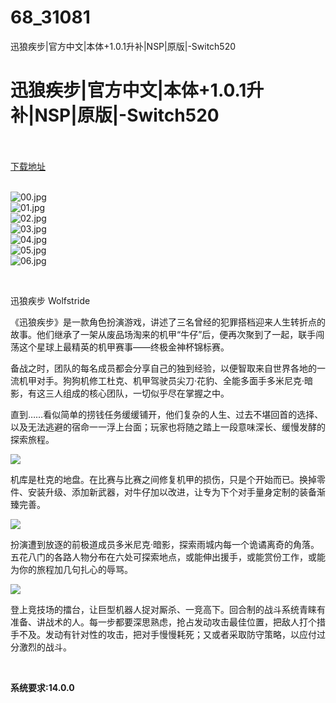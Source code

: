 # 68_31081
迅狼疾步|官方中文|本体+1.0.1升补|NSP|原版|-Switch520
# 迅狼疾步|官方中文|本体+1.0.1升补|NSP|原版|-Switch520
 <br/></br>
[下载地址](https://www.switch520.cc/article/31081 "下载地址")
<br/></br>

<p><img title="00.jpg" src="https://www.switch520.cc/muke_img/2022_05_11_e3fa2efbe1738.jpg" alt="00.jpg"><br>
<img title="01.jpg" src="https://www.switch520.cc/muke_img/2022_05_11_bb0ee25b2a36e.jpg" alt="01.jpg"><br>
<img title="02.jpg" src="https://www.switch520.cc/muke_img/2022_05_11_35e9d5657856f.jpg" alt="02.jpg"><br>
<img title="03.jpg" src="https://www.switch520.cc/muke_img/2022_05_11_51063fd11388e.jpg" alt="03.jpg"><br>
<img title="04.jpg" src="https://www.switch520.cc/muke_img/2022_05_11_ab685182da4a6.jpg" alt="04.jpg"><br>
<img title="05.jpg" src="https://www.switch520.cc/muke_img/2022_05_11_4c833390a7a91.jpg" alt="05.jpg"><br>
<img title="06.jpg" src="https://www.switch520.cc/muke_img/2022_05_11_4dce7257edc8e.jpg" alt="06.jpg"></p>
<p>&nbsp;</p>
<p>迅狼疾步 Wolfstride</p>
<p>《迅狼疾步》是一款角色扮演游戏，讲述了三名曾经的犯罪搭档迎来人生转折点的故事。他们继承了一架从废品场淘来的机甲“牛仔”后，便再次聚到了一起，联手闯荡这个星球上最精英的机甲赛事——终极金神杯锦标赛。</p>
<p>备战之时，团队的每名成员都会分享自己的独到经验，以便智取来自世界各地的一流机甲对手。狗狗机修工杜克、机甲驾驶员尖刀·花豹、全能多面手多米尼克·暗影，有这三人组成的核心团队，一切似乎尽在掌握之中。</p>
<p>直到……看似简单的捞钱任务缓缓铺开，他们复杂的人生、过去不堪回首的选择、以及无法逃避的宿命一一浮上台面；玩家也将随之踏上一段意味深长、缓慢发酵的探索旅程。</p>
<p><img src="https://cdn.cloudflare.steamstatic.com/steam/apps/1331210/extras/Hangar2.gif?t=1640102451"></p>
<p>机库是杜克的地盘。在比赛与比赛之间修复机甲的损伤，只是个开始而已。换掉零件、安装升级、添加新武器，对牛仔加以改进，让专为下个对手量身定制的装备渐臻完善。</p>
<p><img src="https://cdn.cloudflare.steamstatic.com/steam/apps/1331210/extras/RainCity.gif?t=1640102451"></p>
<p>扮演遭到放逐的前极道成员多米尼克·暗影，探索雨城内每一个诡谲离奇的角落。五花八门的各路人物分布在六处可探索地点，或能伸出援手，或能赏份工作，或能为你的旅程加几句扎心的辱骂。</p>
<p><img src="https://cdn.cloudflare.steamstatic.com/steam/apps/1331210/extras/Arena.gif?t=1640102451"></p>
<p>登上竞技场的擂台，让巨型机器人捉对厮杀、一竞高下。回合制的战斗系统青睐有准备、讲战术的人。每一步都要深思熟虑，抢占发动攻击最佳位置，把敌人打个措手不及。发动有针对性的攻击，把对手慢慢耗死；又或者采取防守策略，以应付过分激烈的战斗。</p>
<p>&nbsp;</p>
<p><strong>系统要求:14.0.0</strong></p>



